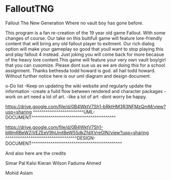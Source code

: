 # FalloutTNG
Fallout The New Generation Where no vault boy has gone before.

This program is a fan re-creation of the 19 year old game Fallout. With some changes of course.
Our take on this buitifull game will feature lore-friendly content that will bring any old fallout player to exitment.
Our rich dialog option will make your gameplay so good that youll want to stop playing this and play fallout 4 instead. Just joking you will
come back for more becasue of the heavy lore content.This game will feature your very own vault boy/girl that you can cusomize.
Please dont sue us as we are doing this for a school assignment. Thanks bethesda todd howard is god. all hail todd howard. Without
further notice here is our uml diagram and design document.

o-Do list
-Keep on updating the wiki website and regularly update the information
-create a fuild flow between rendered and character packages
-work on art need a lot of art. 
-like a lot of art
-dont worry be happy.


https://drive.google.com/file/d/0B4WktV7Sh1-bRktHM3R3NFMzQmM/view?usp=sharing 
^^^^^^^^^^^^^^^^^^^^^^^^UML- DOCUMENT^^^^^^^^^^^^^^^^^^^^^^^^^^^^^^^^^^^^^^^^

https://drive.google.com/file/d/0B4WktV7Sh1-bWmRBeWZjVEZEeV9hUmtBeW55dkZfdXVreGlN/view?usp=sharing
^^^^^^^^^^^^^^^^^^^^^^^^^^^^^^^^^^DESIGN-DOCUMENT^^^^^^^^^^^^^^^^^^^^^^^^^^^^^^^^^^^^^^^^^^^

And also here are the credits

Simar Pal Kalsi
Kieran Wilson
Faduma Ahmed

Mohid Aslam

